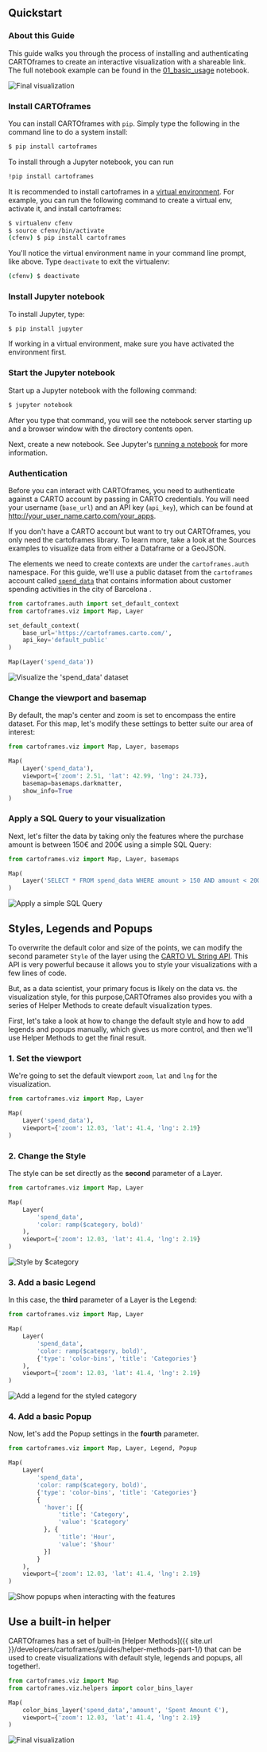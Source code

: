 ## Quickstart

### About this Guide

This guide walks you through the process of installing and authenticating CARTOframes to create an interactive visualization with a shareable link. The full notebook example can be found in the [01_basic_usage](https://github.com/CartoDB/cartoframes/blob/master/examples/01_quickstart/01_basic_usage.ipynb) notebook.

![Final visualization](../../img/guides/quickstart/quickstart-final.gif)

### Install CARTOframes

You can install CARTOframes with `pip`. Simply type the following in the command line to do a system install:

```bash
$ pip install cartoframes
```

To install through a Jupyter notebook, you can run

```bash
!pip install cartoframes
```

It is recommended to install cartoframes in a [virtual environment](http://docs.python-guide.org/en/latest/dev/virtualenvs/). For example, you can run the following command to create a virtual env, activate it, and install cartoframes:

```bash
$ virtualenv cfenv
$ source cfenv/bin/activate
(cfenv) $ pip install cartoframes
```

You'll notice the virtual environment name in your command line prompt, like above. Type `deactivate` to exit the virtualenv:

```bash
(cfenv) $ deactivate
```

### Install Jupyter notebook

To install Jupyter, type:

```bash
$ pip install jupyter
```

If working in a virtual environment, make sure you have activated the environment first.

### Start the Jupyter notebook

Start up a Jupyter notebook with the following command:

```bash
$ jupyter notebook
```

After you type that command, you will see the notebook server starting up and a browser window with the directory contents open.

Next, create a new notebook. See Jupyter's [running a notebook](https://jupyter.readthedocs.io/en/latest/running.html#running) for more information.

### Authentication

Before you can interact with CARTOframes, you need to authenticate against a CARTO account by passing in CARTO credentials. You will need your username (`base_url`) and an API key (`api_key`), which can be found at http://your_user_name.carto.com/your_apps. 

If you don't have a CARTO account but want to try out CARTOframes, you only need the cartoframes library. To learn more, take a look at the Sources examples to visualize data from either a Dataframe or a GeoJSON.

The elements we need to create contexts are under the `cartoframes.auth` namespace. For this guide, we'll use a public dataset from the `cartoframes` account called [`spend_data`](https://cartoframes.carto.com/tables/spend_data/public/map) that contains information about customer spending activities in the city of Barcelona .

```py
from cartoframes.auth import set_default_context
from cartoframes.viz import Map, Layer

set_default_context(
    base_url='https://cartoframes.carto.com/',
    api_key='default_public'
)

Map(Layer('spend_data'))
```

![Visualize the 'spend_data' dataset](../../img/guides/quickstart/quickstart-1.png)

### Change the viewport and basemap

By default, the map's center and zoom is set to encompass the entire dataset. For this map, let's modify these settings to better suite our area of interest:

```py
from cartoframes.viz import Map, Layer, basemaps

Map(
    Layer('spend_data'),
    viewport={'zoom': 2.51, 'lat': 42.99, 'lng': 24.73},
    basemap=basemaps.darkmatter,
    show_info=True
)
```

### Apply a SQL Query to your visualization

Next, let's filter the data by taking only the features where the purchase amount is between 150€ and 200€ using a simple SQL Query:

```py
from cartoframes.viz import Map, Layer, basemaps

Map(
    Layer('SELECT * FROM spend_data WHERE amount > 150 AND amount < 200')
)
```

![Apply a simple SQL Query](../../img/guides/quickstart/quickstart-2.png)

## Styles, Legends and Popups

To overwrite the default color and size of the points, we can modify the second parameter `Style` of the layer using the [CARTO VL String API](https://carto.com/developers/carto-vl/guides/style-with-expressions/). This API is very powerful because it allows you to style your visualizations with a few lines of code. 

But, as a data scientist, your primary focus is likely on the data vs. the visualization style, for this purpose,CARTOframes also provides you with a series of Helper Methods to create default visualization types.

First, let's take a look at how to change the default style and how to add legends and popups manually, which gives us more control, and then we'll use Helper Methods to get the final result.

### 1. Set the viewport

We're going to set the default viewport `zoom`, `lat` and `lng` for the visualization.

```py
from cartoframes.viz import Map, Layer

Map(
    Layer('spend_data'),
    viewport={'zoom': 12.03, 'lat': 41.4, 'lng': 2.19}
)
```

### 2. Change the Style

The style can be set directly as the **second** parameter of a Layer.

```py
from cartoframes.viz import Map, Layer

Map(
    Layer(
        'spend_data',
        'color: ramp($category, bold)'
    ),
    viewport={'zoom': 12.03, 'lat': 41.4, 'lng': 2.19}
)
```

![Style by $category](../../img/guides/quickstart/quickstart-3.png)

### 3. Add a basic Legend

In this case, the **third** parameter of a Layer is the Legend:

```py
from cartoframes.viz import Map, Layer

Map(
    Layer(
        'spend_data',
        'color: ramp($category, bold)',
        {'type': 'color-bins', 'title': 'Categories'}
    ),
    viewport={'zoom': 12.03, 'lat': 41.4, 'lng': 2.19}
)
```

![Add a legend for the styled category](../../img/guides/quickstart/quickstart-4.png)

### 4. Add a basic Popup

Now, let's add the Popup settings in the **fourth** parameter.

```py
from cartoframes.viz import Map, Layer, Legend, Popup

Map(
    Layer(
        'spend_data',
        'color: ramp($category, bold)',
        {'type': 'color-bins', 'title': 'Categories'}
        {
          'hover': [{
              'title': 'Category',
              'value': '$category'
          }, {
              'title': 'Hour',
              'value': '$hour'
          }]
        }
    ),
    viewport={'zoom': 12.03, 'lat': 41.4, 'lng': 2.19}
)
```

![Show popups when interacting with the features](../../img/guides/quickstart/quickstart-5.png)

## Use a built-in helper

CARTOframes has a set of built-in [Helper Methods]({{ site.url }}/developers/cartoframes/guides/helper-methods-part-1/) that can be used to create visualizations with default style, legends and popups, all together!.

```py
from cartoframes.viz import Map
from cartoframes.viz.helpers import color_bins_layer

Map(
    color_bins_layer('spend_data','amount', 'Spent Amount €'),
    viewport={'zoom': 12.03, 'lat': 41.4, 'lng': 2.19}
)
```

![Final visualization](../../img/guides/quickstart/quickstart-final.gif)